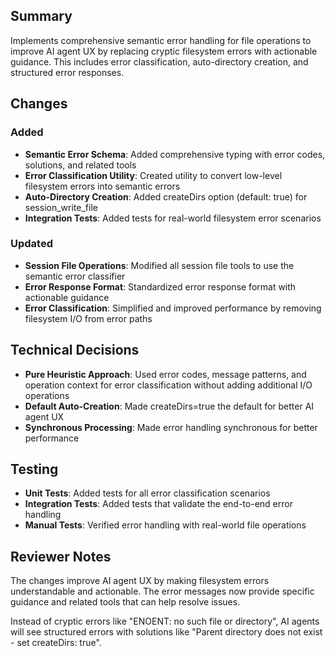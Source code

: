 ## Summary

Implements comprehensive semantic error handling for file operations to improve AI agent UX by replacing cryptic filesystem errors with actionable guidance. This includes error classification, auto-directory creation, and structured error responses.

## Changes

### Added
- **Semantic Error Schema**: Added comprehensive typing with error codes, solutions, and related tools
- **Error Classification Utility**: Created utility to convert low-level filesystem errors into semantic errors
- **Auto-Directory Creation**: Added createDirs option (default: true) for session_write_file
- **Integration Tests**: Added tests for real-world filesystem error scenarios

### Updated
- **Session File Operations**: Modified all session file tools to use the semantic error classifier
- **Error Response Format**: Standardized error response format with actionable guidance
- **Error Classification**: Simplified and improved performance by removing filesystem I/O from error paths

## Technical Decisions

- **Pure Heuristic Approach**: Used error codes, message patterns, and operation context for error classification without adding additional I/O operations
- **Default Auto-Creation**: Made createDirs=true the default for better AI agent UX
- **Synchronous Processing**: Made error handling synchronous for better performance

## Testing

- **Unit Tests**: Added tests for all error classification scenarios
- **Integration Tests**: Added tests that validate the end-to-end error handling
- **Manual Tests**: Verified error handling with real-world file operations

## Reviewer Notes

The changes improve AI agent UX by making filesystem errors understandable and actionable. The error messages now provide specific guidance and related tools that can help resolve issues.

Instead of cryptic errors like "ENOENT: no such file or directory", AI agents will see structured errors with solutions like "Parent directory does not exist - set createDirs: true".